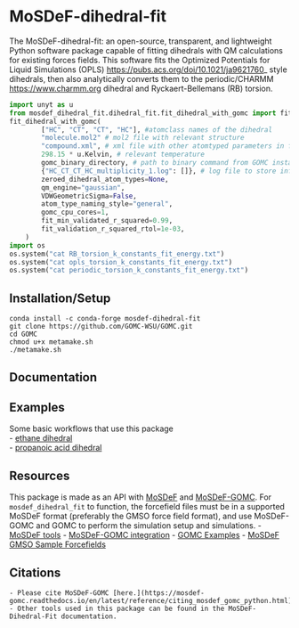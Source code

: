 # MoSDeF-dihedral-fit
The MoSDeF-dihedral-fit: an open-source, transparent, and lightweight Python software package capable
of fitting dihedrals with QM calculations for existing forces fields. This software fits the
Optimized Potentials for Liquid Simulations (OPLS) <https://pubs.acs.org/doi/10.1021/ja9621760>_ style
dihedrals, then also analytically converts them to the periodic/CHARMM <https://www.charmm.org> dihedral and
Ryckaert-Bellemans (RB) torsion.

```python
import unyt as u
from mosdef_dihedral_fit.dihedral_fit.fit_dihedral_with_gomc import fit_dihedral_with_gomc
fit_dihedral_with_gomc(
        ["HC", "CT", "CT", "HC"], #atomclass names of the dihedral
        "molecule.mol2" # mol2 file with relevant structure
        "compound.xml", # xml file with other atomtyped parameters in foyer format
        298.15 * u.Kelvin, # relevant temperature
        gomc_binary_directory, # path to binary command from GOMC install
        {"HC_CT_CT_HC_multiplicity_1.log": []}, # log file to store info
        zeroed_dihedral_atom_types=None,
        qm_engine="gaussian",
        VDWGeometricSigma=False,
        atom_type_naming_style="general",
        gomc_cpu_cores=1,
        fit_min_validated_r_squared=0.99,
        fit_validation_r_squared_rtol=1e-03,
    )
import os
os.system("cat RB_torsion_k_constants_fit_energy.txt")
os.system("cat opls_torsion_k_constants_fit_energy.txt")
os.system("cat periodic_torsion_k_constants_fit_energy.txt")
```

## Installation/Setup
```
conda install -c conda-forge mosdef-dihedral-fit
git clone https://github.com/GOMC-WSU/GOMC.git
cd GOMC
chmod u+x metamake.sh
./metamake.sh
```

## Documentation

## Examples
Some basic workflows that use this package</br>
    - [ethane dihedral](https://github.com/GOMC-WSU/GOMC_Examples/tree/main/MoSDeF-dihedral-fit/ethane_HC_CT_CT_HC)</br>
    - [propanoic acid dihedral](https://github.com/GOMC-WSU/GOMC_Examples/tree/main/MoSDeF-dihedral-fit/protonated_fragment_CT_CT_C_OH)</br>

## Resources
This package is made as an API with [MoSDeF](https://github.com/mosdef-hub) and [MoSDeF-GOMC](https://github.com/GOMC-WSU/MoSDeF-GOMC). For `mosdef_dihedral_fit` to function, the forcefield files must be in a supported MoSDeF format (preferably the GMSO force field format), and use MoSDeF-GOMC and GOMC to perform the simulation setup and simulations.
    - [MoSDeF tools](https://mosdef.org)
    - [MoSDeF-GOMC integration](https://mosdef-gomc.readthedocs.io/en/latest/index.html)
    - [GOMC Examples](https://github.com/GOMC-WSU/GOMC_Examples/tree/main/MoSDef-GOMC)
    - [MoSDeF GMSO Sample Forcefields](https://github.com/mosdef-hub/gmso/tree/main/gmso/utils/files/gmso_xmls/test_ffstyles)

## Citations
    - Please cite MoSDeF-GOMC [here.](https://mosdef-gomc.readthedocs.io/en/latest/reference/citing_mosdef_gomc_python.html)
    - Other tools used in this package can be found in the MoSDeF-Dihedral-Fit documentation.
